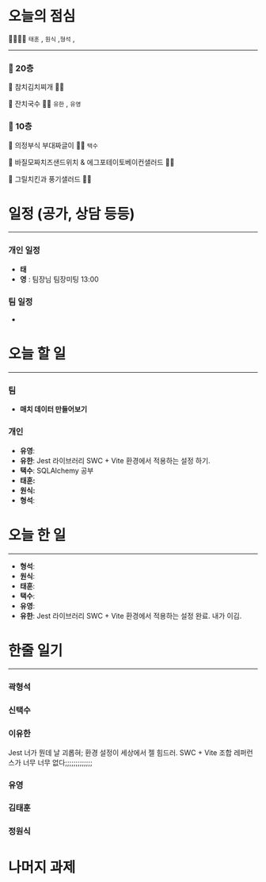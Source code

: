 # 오늘의 점심

👨‍👩‍👧‍👧   `태훈` , `원식` ,`형석` , 

---

### 🍲 20층

🥘 참치김치찌개 👋🏻 

🍜 잔치국수 👋🏻  `유한` , `유영`

### 🥗 10층

🍱 의정부식 부대짜글이 👋🏻 `택수`

🥪 바질모짜치즈샌드위치 & 에그포테이토베이컨샐러드 👋🏻 

🥗 그릴치킨과 풍기샐러드 👋🏻 

# 일정 (공가, 상담 등등)

---

### 개인 일정

- **태**
- **영** : 팀장님 팀장미팅 13:00

### 팀 일정

- 

# 오늘 할 일

---

### 팀

- **매치 데이터 만들어보기**

### 개인

- **유영**:
- **유한**: Jest 라이브러리 SWC + Vite 환경에서 적용하는 설정 하기.
- **택수**: SQLAlchemy 공부
- **태훈:**
- **원식:**
- **형석**:

# 오늘 한 일

---

- **형석**:
- **원식**:
- **태훈**:
- **택수**:
- **유영**:
- **유한**: Jest 라이브러리 SWC + Vite 환경에서 적용하는 설정 완료. 내가 이김.

# 한줄 일기

---

### 곽형석

### 신택수

### 이유한

Jest 너가 뭔데 날 괴롭혀; 환경 설정이 세상에서 젤 힘드러. SWC + Vite 조합 레퍼런스가 너무 너무 없다;;;;;;;;;;;;;

### 유영

### 김태훈

### 정원식

# 나머지 과제